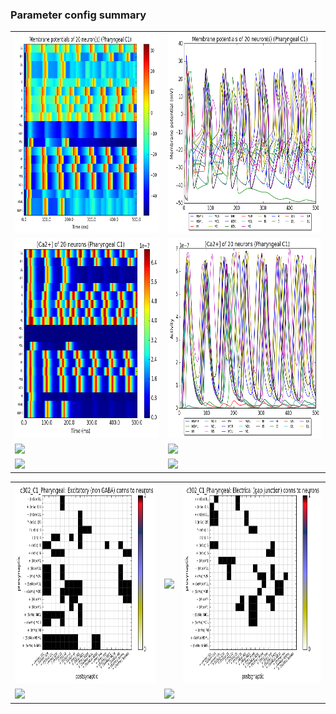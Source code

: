 ### Parameter config summary 
<table>

<tr>
  <td><a href="neurons_C1_Pharyngeal.png"/><img alt=" " src="neurons_C1_Pharyngeal.png" height="320"/></a></td>
  <td><a href="traces_neuron_Pharyngeal_C1.png"/><img alt=" " src="traces_neuron_Pharyngeal_C1.png" height="320"/></a></td>
</tr>

<tr>
  <td><a href="neuron_activity_C1_Pharyngeal.png"/><img alt=" " src="neuron_activity_C1_Pharyngeal.png" height="320"/></a></td>
  <td><a href="traces_neuron_activity_Pharyngeal_C1.png"/><img alt=" " src="traces_neuron_activity_Pharyngeal_C1.png" height="320"/></a></td>
</tr>

<tr>
  <td><a href="muscles_C1_Pharyngeal.png"/><img alt=" " src="muscles_C1_Pharyngeal.png" height="320"/></a></td>
  <td><a href="traces_muscles_Pharyngeal_C1.png"/><img alt=" " src="traces_muscles_Pharyngeal_C1.png" height="320"/></a></td>
</tr>

<tr>
  <td><a href="muscle_activity_C1_Pharyngeal.png"/><img alt=" " src="muscle_activity_C1_Pharyngeal.png" height="320"/></a></td>
  <td><a href="traces_muscles_activity_Pharyngeal_C1.png"/><img alt=" " src="traces_muscles_activity_Pharyngeal_C1.png" height="320"/></a></td>
</tr>
</table>
<table>

<tr><td><a href="c302_C1_Pharyngeal_exc_to_neurons.png"/><img alt=" " src="c302_C1_Pharyngeal_exc_to_neurons.png" height="320"/></a></td>

  <td><a href="c302_C1_Pharyngeal_inh_to_neurons.png"/><img alt=" " src="c302_C1_Pharyngeal_inh_to_neurons.png" height="320"/></a></td>

  <td><a href="c302_C1_Pharyngeal_elec_to_neurons.png"/><img alt=" " src="c302_C1_Pharyngeal_elec_to_neurons.png" height="320"/></a></td></tr>

<tr><td><a href="c302_C1_Pharyngeal_exc_to_muscles.png"/><img alt=" " src="c302_C1_Pharyngeal_exc_to_muscles.png" height="320"/></a></td>

  <td><a href="c302_C1_Pharyngeal_inh_to_muscles.png"/><img alt=" " src="c302_C1_Pharyngeal_inh_to_muscles.png" height="320"/></a></td></tr>
</table>
